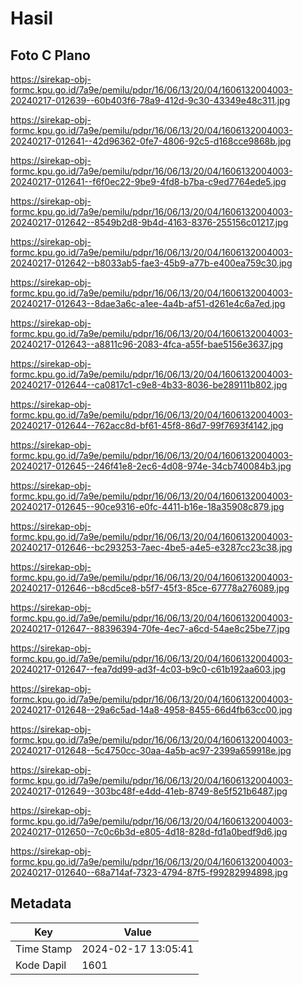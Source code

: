 # Hasil

## Foto C Plano

https://sirekap-obj-formc.kpu.go.id/7a9e/pemilu/pdpr/16/06/13/20/04/1606132004003-20240217-012639--60b403f6-78a9-412d-9c30-43349e48c311.jpg

https://sirekap-obj-formc.kpu.go.id/7a9e/pemilu/pdpr/16/06/13/20/04/1606132004003-20240217-012641--42d96362-0fe7-4806-92c5-d168cce9868b.jpg

https://sirekap-obj-formc.kpu.go.id/7a9e/pemilu/pdpr/16/06/13/20/04/1606132004003-20240217-012641--f6f0ec22-9be9-4fd8-b7ba-c9ed7764ede5.jpg

https://sirekap-obj-formc.kpu.go.id/7a9e/pemilu/pdpr/16/06/13/20/04/1606132004003-20240217-012642--8549b2d8-9b4d-4163-8376-255156c01217.jpg

https://sirekap-obj-formc.kpu.go.id/7a9e/pemilu/pdpr/16/06/13/20/04/1606132004003-20240217-012642--b8033ab5-fae3-45b9-a77b-e400ea759c30.jpg

https://sirekap-obj-formc.kpu.go.id/7a9e/pemilu/pdpr/16/06/13/20/04/1606132004003-20240217-012643--8dae3a6c-a1ee-4a4b-af51-d261e4c6a7ed.jpg

https://sirekap-obj-formc.kpu.go.id/7a9e/pemilu/pdpr/16/06/13/20/04/1606132004003-20240217-012643--a8811c96-2083-4fca-a55f-bae5156e3637.jpg

https://sirekap-obj-formc.kpu.go.id/7a9e/pemilu/pdpr/16/06/13/20/04/1606132004003-20240217-012644--ca0817c1-c9e8-4b33-8036-be289111b802.jpg

https://sirekap-obj-formc.kpu.go.id/7a9e/pemilu/pdpr/16/06/13/20/04/1606132004003-20240217-012644--762acc8d-bf61-45f8-86d7-99f7693f4142.jpg

https://sirekap-obj-formc.kpu.go.id/7a9e/pemilu/pdpr/16/06/13/20/04/1606132004003-20240217-012645--246f41e8-2ec6-4d08-974e-34cb740084b3.jpg

https://sirekap-obj-formc.kpu.go.id/7a9e/pemilu/pdpr/16/06/13/20/04/1606132004003-20240217-012645--90ce9316-e0fc-4411-b16e-18a35908c879.jpg

https://sirekap-obj-formc.kpu.go.id/7a9e/pemilu/pdpr/16/06/13/20/04/1606132004003-20240217-012646--bc293253-7aec-4be5-a4e5-e3287cc23c38.jpg

https://sirekap-obj-formc.kpu.go.id/7a9e/pemilu/pdpr/16/06/13/20/04/1606132004003-20240217-012646--b8cd5ce8-b5f7-45f3-85ce-67778a276089.jpg

https://sirekap-obj-formc.kpu.go.id/7a9e/pemilu/pdpr/16/06/13/20/04/1606132004003-20240217-012647--88396394-70fe-4ec7-a6cd-54ae8c25be77.jpg

https://sirekap-obj-formc.kpu.go.id/7a9e/pemilu/pdpr/16/06/13/20/04/1606132004003-20240217-012647--fea7dd99-ad3f-4c03-b9c0-c61b192aa603.jpg

https://sirekap-obj-formc.kpu.go.id/7a9e/pemilu/pdpr/16/06/13/20/04/1606132004003-20240217-012648--29a6c5ad-14a8-4958-8455-66d4fb63cc00.jpg

https://sirekap-obj-formc.kpu.go.id/7a9e/pemilu/pdpr/16/06/13/20/04/1606132004003-20240217-012648--5c4750cc-30aa-4a5b-ac97-2399a659918e.jpg

https://sirekap-obj-formc.kpu.go.id/7a9e/pemilu/pdpr/16/06/13/20/04/1606132004003-20240217-012649--303bc48f-e4dd-41eb-8749-8e5f521b6487.jpg

https://sirekap-obj-formc.kpu.go.id/7a9e/pemilu/pdpr/16/06/13/20/04/1606132004003-20240217-012650--7c0c6b3d-e805-4d18-828d-fd1a0bedf9d6.jpg

https://sirekap-obj-formc.kpu.go.id/7a9e/pemilu/pdpr/16/06/13/20/04/1606132004003-20240217-012640--68a714af-7323-4794-87f5-f99282994898.jpg


## Metadata

| Key        | Value               |
| ---------- | ------------------- |
| Time Stamp | 2024-02-17 13:05:41 |
| Kode Dapil | 1601                |




